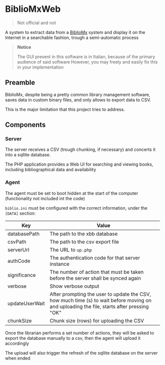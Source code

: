 # BiblioMxWeb



> Not official and not 

A system to extract data from a [BiblioMx](http://www.micla.org/freeware/bibliomx.html) system and display it on the Internet in a searchable fashion, trough a semi-automatic process

> **Notice**
>
> The GUI present in this software is in Italian, because of the primary audience of said software
> However, you may freely and easily fix this in your implementation

## Preamble

BiblioMx, despite being a pretty common library management software, saves data in custom binary files, and only allows to export data to CSV.

This is the major limitation that this project tries to address.

## Components

### Server

The server receives a CSV (trough chunking, if necessary) and concerts it into a sqllite database.

The PHP application provides a Web UI for searching and viewing books, including bibliographical data and availability

### Agent

The agent must be set to boot hidden at the start of the computer (functionality not included int the code)

``biblio.ini`` must be configured with the correct information, under the ``[DATA]`` section:

| Key  | Value |
| ---- | ----- |
|databasePath|The path to the xbb database|
|csvPath|The path to the csv export file|
|serverUrl|The URL to ``up.php``|
|authCode|The authentication code for that server instance|
|significance|The number of action that must be taken before the server shall be synced again|
|verbose|Show verbose output|
|updateUserWait|After prompting the user to update the CSV, how much time (s) to wait before moving on and uploading the file, starts after pressing "OK"|
|chunkSize|Chunk size (rows) for uploading the CSV|



Once the librarian performs a set number of actions, they will be asked to export the database manually to a csv, then the agent will upload it accordingly

The upload will also trigger the refresh of the sqllite database on the server when ended


